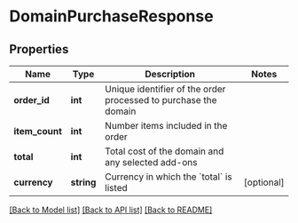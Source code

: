 # DomainPurchaseResponse

## Properties
Name | Type | Description | Notes
------------ | ------------- | ------------- | -------------
**order_id** | **int** | Unique identifier of the order processed to purchase the domain | 
**item_count** | **int** | Number items included in the order | 
**total** | **int** | Total cost of the domain and any selected add-ons | 
**currency** | **string** | Currency in which the &#x60;total&#x60; is listed | [optional] 

[[Back to Model list]](../README.md#documentation-for-models) [[Back to API list]](../README.md#documentation-for-api-endpoints) [[Back to README]](../README.md)


